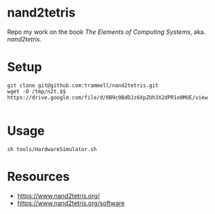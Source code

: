 nand2tetris
===========

Repo my work on the book _The Elements of Computing Systems_, aka.
*nand2tetris*.


# Setup


```
git clone git@github.com:trammell/nand2tetris.git
wget -O /tmp/n2t.$$ https://drive.google.com/file/d/0B9c0BdDJz6XpZUh3X2dPR1o0MUE/view


```




# Usage

`sh tools/HardwareSimulator.sh`


# Resources

* https://www.nand2tetris.org/
* https://www.nand2tetris.org/software






